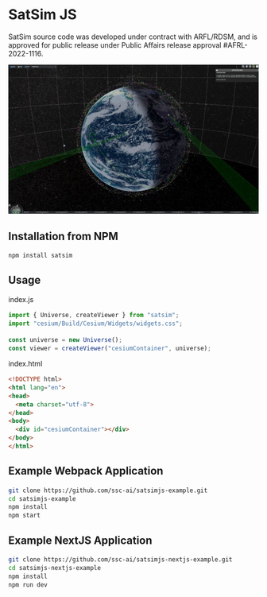 SatSim JS
=========

SatSim source code was developed under contract with ARFL/RDSM, and is approved for public release under Public Affairs release approval #AFRL-2022-1116.

![screenshot](screenshot.jpg "screenshot")

## Installation from NPM

```sh
npm install satsim
```

## Usage

index.js

```javascript
import { Universe, createViewer } from "satsim";
import "cesium/Build/Cesium/Widgets/widgets.css";

const universe = new Universe();
const viewer = createViewer("cesiumContainer", universe);
```

index.html

```html
<!DOCTYPE html>
<html lang="en">
<head>
  <meta charset="utf-8">
</head>
<body>
  <div id="cesiumContainer"></div>
</body>
</html>
```

## Example Webpack Application

```sh
git clone https://github.com/ssc-ai/satsimjs-example.git
cd satsimjs-example
npm install
npm start
```


## Example NextJS Application

```sh
git clone https://github.com/ssc-ai/satsimjs-nextjs-example.git
cd satsimjs-nextjs-example
npm install
npm run dev
```
